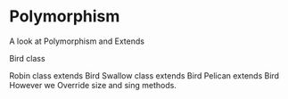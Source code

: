 # Polymorphism
A look at Polymorphism and Extends

Bird class

Robin class extends Bird
Swallow class extends Bird
Pelican extends Bird 
However we Override size and sing methods.
